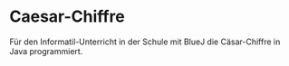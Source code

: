 # Caesar-Chiffre

Für den Informatil-Unterricht in der Schule mit BlueJ die Cäsar-Chiffre in Java programmiert.
